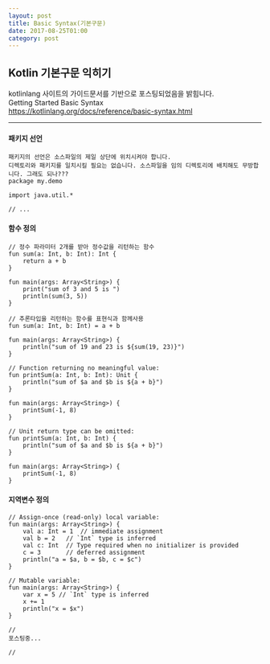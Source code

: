 ```yaml
---
layout: post
title: Basic Syntax(기본구문)
date: 2017-08-25T01:00
category: post
---
```


## Kotlin 기본구문 익히기
kotlinlang 사이트의 가이드문서를 기반으로 포스팅되었음을 밝힘니다.  
Getting Started Basic Syntax    
https://kotlinlang.org/docs/reference/basic-syntax.html  

---

#### 패키지 선언
```
패키지의 선언은 소스파일의 제일 상단에 위치시켜야 합니다.
디렉토리와 패키지를 일치시킬 필요는 없습니다. 소스파일을 임의 디렉토리에 배치해도 무방합니다. 그래도 되나???
package my.demo

import java.util.*

// ...
```


#### 함수 정의
```
// 정수 파라미터 2개를 받아 정수값을 리턴하는 함수
fun sum(a: Int, b: Int): Int {
    return a + b
}

fun main(args: Array<String>) {
    print("sum of 3 and 5 is ")
    println(sum(3, 5))
} 
```

```
// 추론타입을 리턴하는 함수를 표현식과 함께사용
fun sum(a: Int, b: Int) = a + b

fun main(args: Array<String>) {
    println("sum of 19 and 23 is ${sum(19, 23)}")
}
```
```
// Function returning no meaningful value:
fun printSum(a: Int, b: Int): Unit {
    println("sum of $a and $b is ${a + b}")
}

fun main(args: Array<String>) {
    printSum(-1, 8)
}
```

```
// Unit return type can be omitted:
fun printSum(a: Int, b: Int) {
    println("sum of $a and $b is ${a + b}")
}

fun main(args: Array<String>) {
    printSum(-1, 8)
}
```

#### 지역변수 정의
```
// Assign-once (read-only) local variable:
fun main(args: Array<String>) {
    val a: Int = 1  // immediate assignment
    val b = 2   // `Int` type is inferred
    val c: Int  // Type required when no initializer is provided
    c = 3       // deferred assignment
    println("a = $a, b = $b, c = $c")
}
```

```
// Mutable variable:
fun main(args: Array<String>) {
    var x = 5 // `Int` type is inferred
    x += 1
    println("x = $x")
}
```

```
//
포스팅중...
```

```
//
```

